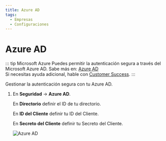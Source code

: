 ```yaml
---
title: Azure AD
tags:
  - Empresas
  - Configuraciones
---
```

# Azure AD

::: tip Microsoft Azure
Puedes permitir la autenticación segura a través del Microsoft Azure AD. Sabe más en: [Azure AD](../../integrations/azure-ad/)<br>
Si necesitas ayuda adicional, hable con [Customer Success](mailto:cs@phishx.io).
:::

Gestionar la autenticación segura con tu Azure AD.

1. En **Seguridad** -> **Azure AD**.

   En **Directorio** definir el ID de tu directorio.

   En **ID del Cliente** definir tu ID del Cliente.

   En **Secreto del Cliente** definir tu Secreto del Cliente.

   ![Azure AD](https://cdn.phishx.io/phishx-docs/images/phishx_companies_azure_ad_01.webp)
